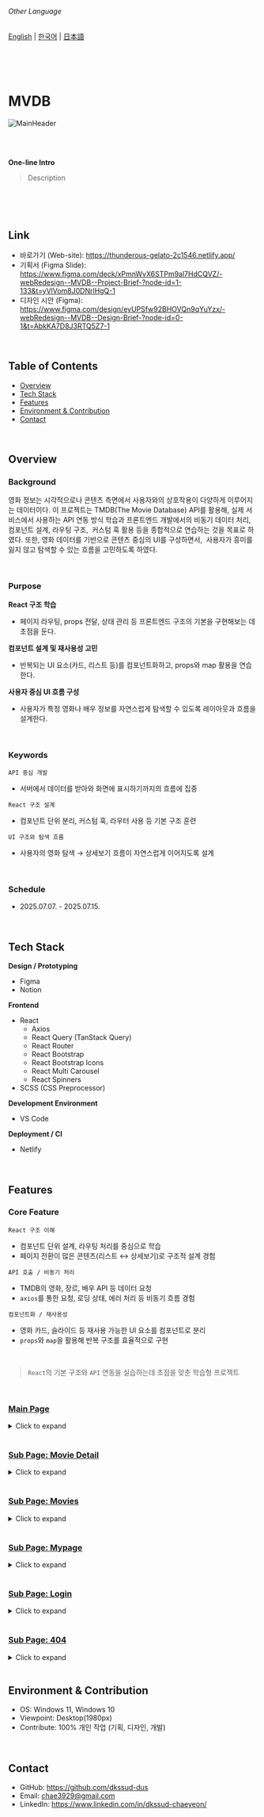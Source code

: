 ###### Other Language
[English](https://github.com/dkssud-dus/webDesign-MVDB/blob/main/README_en.md) | [한국어](https://github.com/dkssud-dus/webDesign-MVDB/blob/main/README.md) | [日本語](https://github.com/dkssud-dus/webDesign-MVDB/blob/main/README_ja.md)

<br/><br/><br/>

# MVDB
![MainHeader](https://github.com/user-attachments/assets/0f12087b-bdad-483e-a3b4-1c2e87edcdd4)

<br/><br/>

**One-line Intro**
> Description

<br/><br/><br/>

## Link
- 바로가기 (Web-site): https://thunderous-gelato-2c1546.netlify.app/
- 기획서 (Figma Slide): https://www.figma.com/deck/xPmnWvX6STPm9al7HdCQVZ/-webRedesign--MVDB--Project-Brief-?node-id=1-133&t=yVlVom8J0DNrlHgQ-1
- 디자인 시안 (Figma): https://www.figma.com/design/eyUPSfw92BHOVQn9qYuYzx/-webRedesign--MVDB--Design-Brief-?node-id=0-1&t=AbkKA7D8J3RTQ5Z7-1

<br/>

## Table of Contents
- [Overview](#overview)
- [Tech Stack](#tech-stack)
- [Features](#features)
- [Environment & Contribution](#environment--contribution)
- [Contact](#contact)

<br/>

## Overview
### Background
영화 정보는 시각적으로나 콘텐츠 측면에서 사용자와의 상호작용이 다양하게 이루어지는 데이터이다. 이 프로젝트는 TMDB(The Movie Database) API를 활용해, 실제 서비스에서 사용하는 API 연동 방식 학습과 프론트엔드 개발에서의 비동기 데이터 처리, 컴포넌트 설계, 라우팅 구조,  커스텀 훅 활용 등을 종합적으로 연습하는 것을 목표로 하였다. 또한, 영화 데이터를 기반으로 콘텐츠 중심의 UI를 구성하면서,  사용자가 흥미를 잃지 않고 탐색할 수 있는 흐름을 고민하도록 하였다.

<br/>

### Purpose
**React 구조 학습**      
- 페이지 라우팅, props 전달, 상태 관리 등 프론트엔드 구조의 기본을 구현해보는 데 초점을 둔다.

**컴포넌트 설계 및 재사용성 고민**    
- 반복되는 UI 요소(카드, 리스트 등)를 컴포넌트화하고, props와 map 활용을 연습한다.

**사용자 중심 UI 흐름 구성**          
- 사용자가 특정 영화나 배우 정보를 자연스럽게 탐색할 수 있도록 레이아웃과 흐름을 설계한다.

<br/>

### Keywords
`API 중심 개발`
- 서버에서 데이터를 받아와 화면에 표시하기까지의 흐름에 집중
  
`React 구조 설계`
- 컴포넌트 단위 분리, 커스텀 훅, 라우터 사용 등 기본 구조 훈련

`UI 구조와 탐색 흐름`
- 사용자의 영화 탐색 → 상세보기 흐름이 자연스럽게 이어지도록 설계

<br/>

### Schedule
- 2025.07.07. - 2025.07.15.

<br/>

## Tech Stack
**Design / Prototyping** 
- Figma
- Notion
  
**Frontend** 
- React  
   - Axios    
   - React Query (TanStack Query)         
   - React Router         
   - React Bootstrap        
   - React Bootstrap Icons        
   - React Multi Carousel          
   - React Spinners   
- SCSS (CSS Preprocessor)

**Development Environment** 
- VS Code

**Deployment / CI**
- Netlify  

<br/>

## Features
### Core Feature
`React 구조 이해`
- 컴포넌트 단위 설계, 라우팅 처리를 중심으로 학습
- 페이지 전환이 많은 콘텐츠(리스트 ↔ 상세보기)로 구조적 설계 경험

`API 호출 / 비동기 처리`
- TMDB의 영화, 장르, 배우 API 등 데이터 요청
- `axios`를 통한 요청, 로딩 상태, 에러 처리 등 비동기 흐름 경험
  
`컴포넌트화 / 재사용성`
- 영화 카드, 슬라이드 등 재사용 가능한 UI 요소를 컴포넌트로 분리
- `props`와 `map`을 활용해 반복 구조를 효율적으로 구현

<br/>

> `React`의 기본 구조와 `API` 연동을 실습하는데 초점을 맞춘 학습형 프로젝트

<br/>

### [Main Page](https://thunderous-gelato-2c1546.netlify.app/)

<details>
  <summary>Click to expand</summary>

<br/>

![MainHeader](https://github.com/user-attachments/assets/0f12087b-bdad-483e-a3b4-1c2e87edcdd4)

### Header
**Purpose**
- 상단에 고정된 내비게이션과 검색 박스를 통해 사용자가 어디서든 필요한 정보를 빠르게 탐색할 수 있도록 한다.

**Summary**
- `React Bootstrap`의 `Container`, `Button`, `Form` 등 컴포넌트를 활용하여 구현하였다.
- `useState`와 `Router`의 `useNavigate`를 활용해 검색 기능을 구현하였다.      
   - `useState`로 검색 박스의 텍스트를 받아올 수 있도록 한다.           
   - `useNavigate`를 통해 입력된 텍스트를 URL에 붙이도록 한다.    

<br/><br/>

![MainVisual](https://github.com/user-attachments/assets/aa0cc65c-5896-4ef3-a359-e64cc8da5d29)

### Main Visual
**Purpose**
- 인기 영화의 간단한 정보와 이미지를 통해 사용자의 흥미를 유도한다.

**Summary**
- `React Bootstrap`의 `Container`, `Button`, `Modal` 등 컴포넌트를 활용하여 구현하였다.
   - `Modal` 내부에는 해당 인기 영화의 트레일러를 보여줄 수 있도록 하였다.
- `Custom Hook`을 사용해 TMDB의 영화 정보와 해당 영화의 트레일러 정보를 불러올 수 있도록 하였다.

<br/><br/>

![MainSection](https://github.com/user-attachments/assets/658cd79e-4aa6-4c59-a7d6-8e5b071708e6)

### Movie List Slides
**Purpose**
- 섹션 별로 영화 목록을 불러오고, 컴포넌트화하여 재사용성을 높인다.

**Summary**
- `React Multi Carousel`을 사용하여 `슬라이드`를 컴포넌트화하였다.              
   - `Custom Hook`을 사용해 TMDB의 영화 목록을 불러오도록 하였다.          
- `슬라이드` 내부 `카드`도 컴포넌트화 한 것으로, `map`과 `props`를 사용하여 정보의 주고받음을 학습할 수 있도록 하였다.            
   - `Custom Hook`을 사용해 불러온 데이터를 받아 카드 내부를 구현할 수 있도록 하였다.       

<br/>

</details>

<br/>

### [Sub Page: Movie Detail](https://thunderous-gelato-2c1546.netlify.app/movies/843)

<details>
  <summary>Click to expand</summary>

<br/>

![PageMovie](https://github.com/user-attachments/assets/32dba9d7-8417-4e6d-a1ed-cefb27309228)

**Purpose**
- 사용자가 영화 상세 정보와 관람 후기, 추천 영화까지 보는 흐름을 이해해 설계하고 구현한다.

**Summary**
- `Router`의 `useParams`를 사용하여 `URL`을 구성하였다.
- `React Spinners`를 활용하여 사용자가 로딩 중인 상태를 알 수 있도록 하였다.
- `Custom Hook`을 사용해 TMDB에서 해당하는 영화의 정보 및 트레일러, 캐스트, 리뷰 및 관련 영화목록을 불러오도록 하였다.    

<br/>

</details>

<br/>

### [Sub Page: Movies](https://thunderous-gelato-2c1546.netlify.app/movies)

<details>
  <summary>Click to expand</summary>

<br/>

![PageMovies](https://github.com/user-attachments/assets/58993bc9-dbab-4d15-8306-5c4f6c75a670)

**Purpose**
- 페이지 이동으로 접속 시 인기 영화 목록을 보여줄 수 있도록 한다.
- 검색으로 페이지 접속 시 `Header`에서 보낸 검색 텍스트를 받아 결과를 보여줄 수 있도록 한다.
- 이때, 만들어둔 카드 컴포넌트를 활용해 디자인의 일관성을 더한다.

**Summary**
- `Router`의 `useSearchParams`를 통해 URL의 검색어(keyword)를 읽어도록 하였다.             
   - 검색어가 있을 경우, TMDB 검색 API를 호출하였다.             
   - 검색어가 없을 경우, 인기 영화 목록을 불러오도록 하였다.             
   - 이때 역시 `Custom Hook`을 사용하도록 하였다.             
- 검색 결과 또는 인기 영화 데이터를 기반으로 MovieCard 컴포넌트를 반복 렌더링하였다. 

<br/>

</details>

<br/>

### [Sub Page: Mypage](https://thunderous-gelato-2c1546.netlify.app/mypage)

<details>
  <summary>Click to expand</summary>

<br/>

![PageMypage](https://github.com/user-attachments/assets/54bad1d2-c611-4ee0-89ba-aa5ce993fc65)

**Purpose**
- `Bootstrap`의 컴포넌트를 활용하여 레이아웃을 구성한다.

**Summary**
- `Bootstrap`의 `Container`, `Row`, `Col`를 활용하여 레이아웃을 구현하도록 하였다.
- 컴포넌트화 하였던 `슬라이드`를 불러와 재사용하였다.

<br/>

</details>

<br/>

### [Sub Page: Login](https://thunderous-gelato-2c1546.netlify.app/login)

<details>
  <summary>Click to expand</summary>

<br/>

![PageLogin](https://github.com/user-attachments/assets/312ec1f7-71d0-42b4-989c-0ccd366cb516)

**Summary**
- `Bootstrap`의 `Form`, `Button`을 활용하여 레이아웃을 구현하도록 하였다.

<br/>

</details>

<br/>

### [Sub Page: 404](https://thunderous-gelato-2c1546.netlify.app/login/2140u9kdlasfuio32rpow)

<details>
  <summary>Click to expand</summary>

<br/>

![Page404](https://github.com/user-attachments/assets/38f0a164-0475-4df1-8370-ecc1d12f8399)

**Summary**
- `Router`의 `Link`를 활용하여 메인페이지로 다시 돌아갈 수 있도록 하였다.

<br/>

</details>

<br/>

## Environment & Contribution
- OS: Windows 11, Windows 10
- Viewpoint: Desktop(1980px)
- Contribute: 100% 개인 작업 (기획, 디자인, 개발)

<br/>

## Contact
- GitHub: https://github.com/dkssud-dus
- Email: chae3929@gmail.com
- LinkedIn: https://www.linkedin.com/in/dkssud-chaeyeon/

<br/>
<br/>
<br/>
